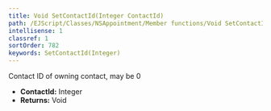 ```yaml
---
title: Void SetContactId(Integer ContactId)
path: /EJScript/Classes/NSAppointment/Member functions/Void SetContactId(Integer p_0)
intellisense: 1
classref: 1
sortOrder: 782
keywords: SetContactId(Integer)
---
```



Contact ID of owning contact, may be 0



* **ContactId:** Integer
* **Returns:** Void


